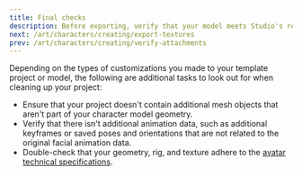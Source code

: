 ```yaml
---
title: Final checks
description: Before exporting, verify that your model meets Studio's requirements.
next: /art/characters/creating/export-textures
prev: /art/characters/creating/verify-attachments
---
```


Depending on the types of customizations you made to your template project or model, the following are additional tasks to look out for when cleaning up your project:

- Ensure that your project doesn't contain additional mesh objects that aren't part of your character model geometry.
- Verify that there isn't additional animation data, such as additional keyframes or saved poses and orientations that are not related to the original facial animation data.
- Double-check that your geometry, rig, and texture adhere to the [avatar technical specifications](../../../art/characters/specifications.md).
